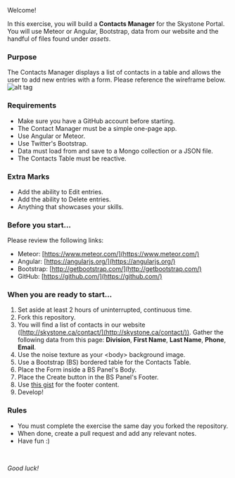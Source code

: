 Welcome!

In this exercise, you will build a&nbsp;**Contacts Manager** for the Skystone Portal. You will use Meteor or Angular, Bootstrap, data&nbsp;from our website and the handful of files found under *assets*.&nbsp;

### Purpose

The Contacts Manager&nbsp;displays a list of contacts in a table and allows the user to add new entries with a form.&nbsp;Please reference the wireframe below.
![alt tag](https://raw.githubusercontent.com/skystoneinternational/skystone-test/master/assets/skystone-contacts-manager-wireframe.png)

### Requirements

- Make sure you have a GitHub account before starting.
- The Contact Manager must be a simple one-page app.
- Use Angular or Meteor.
- Use Twitter&#39;s&nbsp;Bootstrap.
- Data must load&nbsp;from and save to&nbsp;a Mongo collection or a JSON file.
- The Contacts Table&nbsp;must be reactive.

### Extra Marks

- Add the ability to Edit entries.
- Add the ability to Delete entries.
- Anything that showcases your skills.

### Before you start...

Please review the following links:

- Meteor:&nbsp;[https://www.meteor.com/](https://www.meteor.com/)
- Angular:&nbsp;[https://angularjs.org/](https://angularjs.org/)
- Bootstrap:&nbsp;[http://getbootstrap.com/](http://getbootstrap.com/)
- GitHub:&nbsp;[https://github.com/](https://github.com/)

### When you are ready to start...

1. Set aside at least 2 hours of uninterrupted, continuous time.
2. Fork this repository.
3. You will find a list of contacts in our website ([http://skystone.ca/contact/](http://skystone.ca/contact/)). Gather the following data from this page: **Division**, **First Name**, **Last Name**, **Phone**, **Email**.
4. Use the noise texture as your &lt;body&gt; background image.
5. Use a Bootstrap (BS)&nbsp;bordered table for the Contacts Table.
6. Place the Form inside a BS&nbsp;Panel&#39;s Body.
7. Place the Create button in the BS Panel&#39;s Footer.
8. Use [this gist](https://gist.github.com/vieko/5cd290ad2fc76e6f3040)&nbsp;for the footer content.
9. Develop!

### Rules

- You must complete the exercise the same day you forked the repository.
- When done, create a pull request and add any relevant notes.
- Have fun :)

&nbsp;

*Good luck!*

